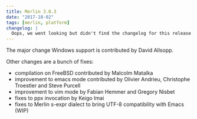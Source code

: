 ```yaml
---
title: Merlin 3.0.3
date: "2017-10-02"
tags: [merlin, platform]
changelog: |
  Oops, we went looking but didn't find the changelog for this release 🙈
---
```


The major change Windows support is contributed by David Allsopp.

Other changes are a bunch of fixes:
- compilation on FreeBSD contributed by Malcolm Matalka
- improvement to emacs mode contributed by Olivier Andrieu, Christophe
Troestler and Steve Purcell
- improvement to vim mode by Fabian Hemmer and Gregory Nisbet
- fixes to ppx invocation by Keigo Imai
- fixes to Merlin s-expr dialect to bring UTF-8 compatibility with Emacs (WIP)